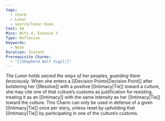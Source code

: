 ```yaml
---
tags:
  - charm
  - Lunar
  - source/lunar-book
Cost: 1m
Mins: Wits 4, Essence 3
Type: Reflexive
Keywords:
  - None
Duration: Instant
Prerequisite Charms:
  - "[[Shepherd Wolf Vigil]]"
---
```

*The Lunar holds sacred the ways of her peoples, guarding them ferociously.*
When she enters a [[Decision Points|Decision Point]] after bolstering her [[Resolve]] with a positive [[Intimacy|Tie]] toward a culture, she may cite one of that culture’s customs as justification for resisting, treating it as an [[Intimacy]] with the same intensity as her [[Intimacy|Tie]] toward the culture. This Charm can only be used in defense of a given [[Intimacy|Tie]] once per story, unless reset by upholding that [[Intimacy|Tie]] by participating in one of the culture’s customs.
